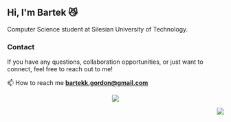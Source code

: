 ## Hi, I'm Bartek 😼  
Computer Science student at Silesian University of Technology.

### Contact

If you have any questions, collaboration opportunities, or just want to connect, feel free to reach out to me!

📫 How to reach me <a href="mailto:bartekk.gordon@gmail.com"> **bartekk.gordon@gmail.com** </a>

<p align="center"> <img align="center" src="https://github-readme-stats.vercel.app/api/top-langs?username=szejkerek&show_icons=true&locale=en&layout=compact&theme=aura_dark"/> </p>

<p align="right"> <img src="https://komarev.com/ghpvc/?username=szejkerek&label=Profile%20views&color=0e75b6&style=flat&color=red"/> </p>
